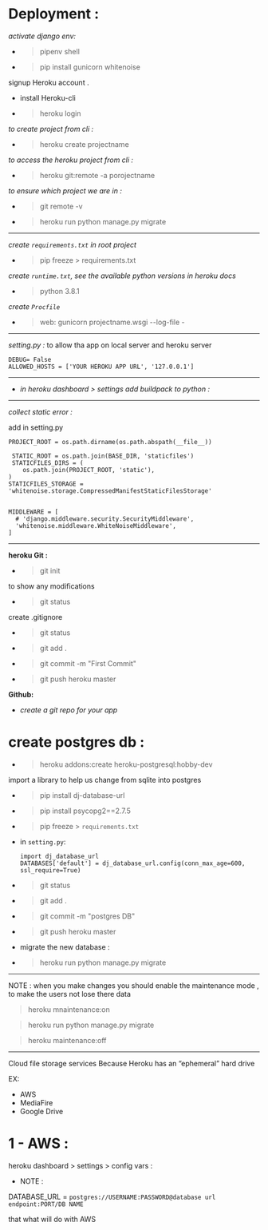 # Deployment :

_activate django env:_

- > pipenv shell

- > pip install gunicorn whitenoise

signup Heroku account .

- install Heroku-cli

- > heroku login

_to create project from cli :_

- > heroku create projectname

_to access the heroku project from cli :_

- > heroku git:remote -a porojectname

_to ensure which project we are in :_

- > git remote -v

- > heroku run python manage.py migrate

---

_create `requirements.txt` in root project_

- > pip freeze > requirements.txt

_create `runtime.txt`, see the available python versions in heroku docs_

- > python 3.8.1

_create `Procfile`_

- > web: gunicorn projectname.wsgi --log-file -

---

_setting.py :_
to allow tha app on local server and heroku server

```
DEBUG= False
ALLOWED_HOSTS = ['YOUR HEROKU APP URL', '127.0.0.1']
```

---

- _in heroku dashboard > settings add buildpack to python :_

---

_collect static error :_

add in setting.py

```
PROJECT_ROOT = os.path.dirname(os.path.abspath(__file__))

 STATIC_ROOT = os.path.join(BASE_DIR, 'staticfiles')
 STATICFILES_DIRS = (
    os.path.join(PROJECT_ROOT, 'static'),
)
STATICFILES_STORAGE = 'whitenoise.storage.CompressedManifestStaticFilesStorage'


```

```
MIDDLEWARE = [
  # 'django.middleware.security.SecurityMiddleware',
  'whitenoise.middleware.WhiteNoiseMiddleware',
]
```

---

**heroku Git :**

- > git init

to show any modifications

- > git status

create .gitignore

- > git status
- > git add .
- > git commit -m "First Commit"
- > git push heroku master

**Github:**

- _create a git repo for your app_

# create postgres db :

- > heroku addons:create heroku-postgresql:hobby-dev

import a library to help us change from sqlite into postgres

- > pip install dj-database-url
- > pip install psycopg2==2.7.5

- > pip freeze > `requirements.txt`

- in `setting.py`:

  ```
  import dj_database_url
  DATABASES['default'] = dj_database_url.config(conn_max_age=600, ssl_require=True)
  ```

- > git status
- > git add .
- > git commit -m "postgres DB"
- > git push heroku master

- migrate the new database :
- > heroku run python manage.py migrate

---

NOTE : when you make changes you should enable the maintenance mode , to make the users not lose there data

> heroku mnaintenance:on

> heroku run python manage.py migrate

> heroku maintenance:off

---

Cloud file storage services Because Heroku has an “ephemeral” hard drive

EX:

- AWS
- MediaFire
- Google Drive

# 1 - AWS :

heroku dashboard > settings > config vars :

- NOTE :

DATABASE_URL = `postgres://USERNAME:PASSWORD@database url endpoint:PORT/DB NAME`

that what will do with AWS
